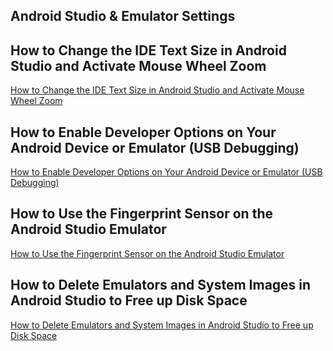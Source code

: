 ## Android Studio & Emulator Settings
## How to Change the IDE Text Size in Android Studio and Activate Mouse Wheel Zoom
[How to Change the IDE Text Size in Android Studio and Activate Mouse Wheel Zoom](https://www.youtube.com/watch?v=8KQTBiUemYo&list=PLrnPJCHvNZuAt6otixVMdUVM6pIlJ64Ov&index=3)  
  
## How to Enable Developer Options on Your Android Device or Emulator (USB Debugging)
[How to Enable Developer Options on Your Android Device or Emulator (USB Debugging)](https://www.youtube.com/watch?v=Yxqq7bT1K2A&list=PLrnPJCHvNZuAt6otixVMdUVM6pIlJ64Ov&index=4)  
  
## How to Use the Fingerprint Sensor on the Android Studio Emulator
[How to Use the Fingerprint Sensor on the Android Studio Emulator](https://www.youtube.com/watch?v=L_Det7hWCLU&list=PLrnPJCHvNZuAt6otixVMdUVM6pIlJ64Ov&index=5)  
  
## How to Delete Emulators and System Images in Android Studio to Free up Disk Space
[How to Delete Emulators and System Images in Android Studio to Free up Disk Space](https://www.youtube.com/watch?v=_p9BK8Yv794&list=PLrnPJCHvNZuAt6otixVMdUVM6pIlJ64Ov&index=8)  
  